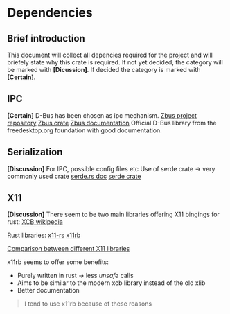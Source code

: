 # Dependencies

## Brief introduction
This document will collect all depencies required for the project and will briefely state why this crate is required.
If not yet decided, the category will be marked with **[Dicussion]**.
If decided the category is marked with **[Certain]**.


## IPC
**[Certain]**
D-Bus has been chosen as ipc mechanism.
[Zbus project repository](https://gitlab.freedesktop.org/dbus/zbus/-/tree/main)
[Zbus crate](https://crates.io/crates/zbus)
[Zbus documentation](https://dbus.pages.freedesktop.org/zbus/)
Official D-Bus library from the freedesktop.org foundation with good documentation.

## Serialization
**[Discussion]**
For IPC, possible config files etc
Use of serde crate -> very commonly used crate
[serde.rs doc](https://serde.rs/)
[serde crate](https://crates.io/crates/serde)


## X11
**[Discussion]**
There seem to be two main libraries offering X11 bingings for rust:
[XCB wikipedia](https://en.wikipedia.org/wiki/XCB)

Rust libraries:
[x11-rs](https://github.com/AltF02/x11-rs)
[x11rb](https://github.com/psychon/x11rb)

[Comparison between different X11 libraries](https://github.com/psychon/x11rb/blob/master/doc/comparison.md)

x11rb seems to offer some benefits:
* Purely written in rust -> less _unsafe_ calls
* Aims to be similar to the modern xcb library instead of the old xlib
* Better documentation

> I tend to use x11rb because of these reasons

